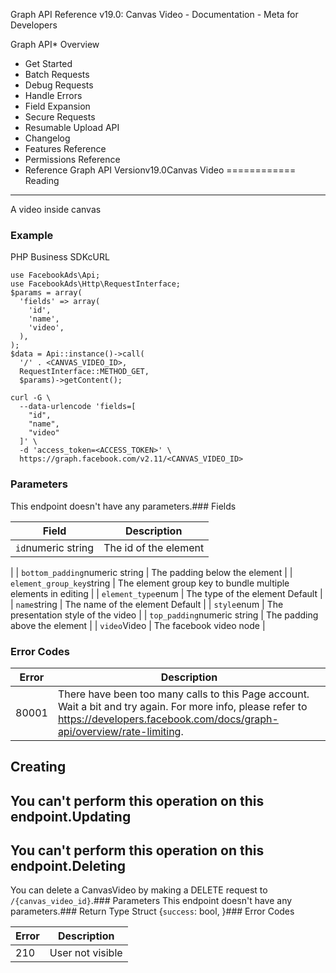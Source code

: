 Graph API Reference v19.0: Canvas Video - Documentation - Meta for Developers

Graph API* Overview
* Get Started
* Batch Requests
* Debug Requests
* Handle Errors
* Field Expansion
* Secure Requests
* Resumable Upload API
* Changelog
* Features Reference
* Permissions Reference
* Reference
Graph API Versionv19.0Canvas Video
============
Reading
-------
A video inside canvas

### Example
PHP Business SDKcURL
```
use FacebookAds\Api;
use FacebookAds\Http\RequestInterface;
$params = array(
  'fields' => array(
    'id',
    'name',
    'video',
  ),
);
$data = Api::instance()->call(
  '/' . <CANVAS_VIDEO_ID>,
  RequestInterface::METHOD_GET,
  $params)->getContent();
```
```
curl -G \
  --data-urlencode 'fields=[ 
    "id", 
    "name", 
    "video" 
  ]' \
  -d 'access_token=<ACCESS_TOKEN>' \
  https://graph.facebook.com/v2.11/<CANVAS_VIDEO_ID>
```
### Parameters
This endpoint doesn't have any parameters.### Fields

| Field | Description |
| --- | --- |
| `id`numeric string | The id of the element
 |
| `bottom_padding`numeric string | The padding below the element
 |
| `element_group_key`string | The element group key to bundle multiple elements in editing
 |
| `element_type`enum | The type of the element
Default |
| `name`string | The name of the element
Default |
| `style`enum | The presentation style of the video
 |
| `top_padding`numeric string | The padding above the element
 |
| `video`Video | The facebook video node
 |
### Error Codes

| Error | Description |
| --- | --- |
| 80001 | There have been too many calls to this Page account. Wait a bit and try again. For more info, please refer to https://developers.facebook.com/docs/graph-api/overview/rate-limiting. |
Creating
--------
You can't perform this operation on this endpoint.Updating
--------
You can't perform this operation on this endpoint.Deleting
--------
You can delete a CanvasVideo by making a DELETE request to `/{canvas_video_id}`.### Parameters
This endpoint doesn't have any parameters.### Return Type
 Struct {`success`: bool, }### Error Codes

| Error | Description |
| --- | --- |
| 210 | User not visible |